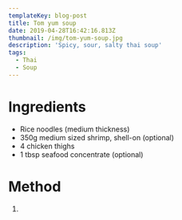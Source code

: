 ```yaml
---
templateKey: blog-post
title: Tom yum soup
date: 2019-04-28T16:42:16.813Z
thumbnail: /img/tom-yum-soup.jpg
description: 'Spicy, sour, salty thai soup'
tags:
  - Thai
  - Soup
---
```

# 

# Ingredients

* Rice noodles (medium thickness)
* 350g medium sized shrimp, shell-on (optional)
* 4 chicken thighs
* 1 tbsp seafood concentrate (optional)

# Method

1.
